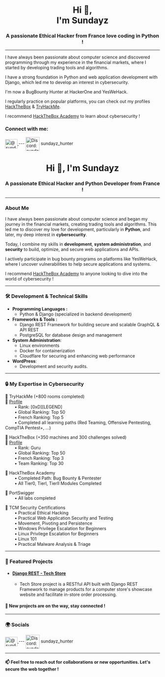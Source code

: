 <h1 align="center">Hi 👋, <br>I'm Sundayz</h1>
<h3 align="center">A passionate Ethical Hacker from France love coding in Python !</h3>

---

I have always been passionate about computer science and discovered programming through my experience in the financial markets, where I started by developing trading tools and algorithms.

I have a strong foundation in Python and web application development with Django, which led me to develop an interest in cybersecurity.

I'm now a BugBounty Hunter at HackerOne and YesWeHack.

I regularly practice on popular platforms, you can check out my profiles [HackTheBox](https://app.hackthebox.com/profile/1349136) & [TryHackMe](https://tryhackme.com/p/Sundayz).

I recommend [HackTheBox Academy](https://referral.hackthebox.com/mzw44UJ) to learn about cybersecurity !

<h3 align="left">Connect with me:</h3>
<p align="left">
  <a href="https://twitter.com/@_sundayz" target="blank">
    <img align="center" src="https://raw.githubusercontent.com/rahuldkjain/github-profile-readme-generator/master/src/images/icons/Social/twitter.svg" alt="@sundayz__" height="30" width="40" />
  </a> ---
  <img align="center" src="https://raw.githubusercontent.com/rahuldkjain/github-profile-readme-generator/master/src/images/icons/Social/discord.svg" alt="Discord: sundayz_hunter" height="45" width="45" />
  <span>sundayz_hunter</span>
</p>




<h1 align="center">Hi 👋, I'm Sundayz</h1>
<h3 align="center">A passionate Ethical Hacker and Python Developer from France !</h3>

---

### About Me
I have always been passionate about computer science and began my journey in the financial markets, creating trading tools and algorithms. This led me to discover my love for development, particularly in **Python**, and later, my deep interest in **cybersecurity**.

Today, I combine my skills in **development**, **system administration**, and **security** to build, optimize, and secure web applications and APIs.

I actively participate in bug bounty programs on platforms like YesWeHack, where I uncover vulnerabilities to help secure applications and systems.

I recommend [HackTheBox Academy](https://referral.hackthebox.com/mzw44UJ) to anyone looking to dive into the world of cybersecurity !

---

### 🛠️ Development & Technical Skills
- **Programming Languages :**
  - Python & Django (specialized in backend development)
- **Frameworks & Tools :**
  - Django REST Framework for building secure and scalable GraphQL & API REST
  - PostgreSQL for database design and management
- **System Administration**:
  - Linux environments
  - Docker for containerization
  - Cloudflare for securing and enhancing web performance
- **WordPress**: 
  - Development and security audits.

---

### 🔒 My Expertise in Cybersecurity

🔹 TryHackMe (+800 rooms completed)  
🔗 [Profile](https://tryhackme.com/p/Sundayz)  
⠀⠀⠀• Rank: [0xD][LEGEND]  
⠀⠀⠀• Global Ranking: Top 50  
⠀⠀⠀• French Ranking: Top 5  
⠀⠀⠀• Completed all learning paths (Red Teaming, Offensive Pentesting, CompTIA Pentest+, ...)

🔹 HackTheBox (+350 machines and 300 challenges solved)  
🔗 [Profile](https://app.hackthebox.com/profile/1349136)  
⠀⠀⠀• Rank: Guru  
⠀⠀⠀• Global Ranking: Top 50  
⠀⠀⠀• French Ranking: Top 3  
⠀⠀⠀• Team Ranking: Top 30  

🔹 HackTheBox Academy  
⠀⠀⠀• Completed Path: Bug Bounty & Pentester  
⠀⠀⠀• All Tier0, TierI, TierII Modules Completed  

🔹 PortSwigger  
⠀⠀⠀• All labs completed  

🔹 TCM Security Certifications  
⠀⠀⠀• Practical Ethical Hacking  
⠀⠀⠀• Practical Web Application Security and Testing  
⠀⠀⠀• Movement, Pivoting and Persistence  
⠀⠀⠀• Windows Privilege Escalation for Beginners  
⠀⠀⠀• Linux Privilege Escalation for Beginners  
⠀⠀⠀• Linux 101  
⠀⠀⠀• Practical Malware Analysis & Triage

---

### 🌟 Featured Projects
* #### [Django REST - Tech Store](https://github.com/sundayz-hunter/DjangoREST-TechStore)
    - Tech Store project is a RESTful API built with Django REST Framework to manage products for a computer store's showcase website and facilitate in-store order processing.

#### 🚀 **New projects are on the way, stay connected !**

---

### 🌍 Socials

<p align="left">
  <a href="https://twitter.com/@_sundayz" target="blank">
    <img align="center" src="https://raw.githubusercontent.com/rahuldkjain/github-profile-readme-generator/master/src/images/icons/Social/twitter.svg" alt="@sundayz__" height="30" width="40" />
  </a> ---
  <img align="center" src="https://raw.githubusercontent.com/rahuldkjain/github-profile-readme-generator/master/src/images/icons/Social/discord.svg" alt="Discord: sundayz_hunter" height="45" width="45" />
  <span>sundayz_hunter</span>
</p>

---

#### 📫 Feel free to reach out for collaborations or new opportunities. Let's secure the web together !
